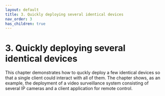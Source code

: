 ```yaml
---
layout: default
title: 3. Quickly deploying several identical devices
nav_order: 3
has_children: true
---
```


# 3. Quickly deploying several identical devices

This chapter demonstrates how to quckly deploy a few identical devices so that a single client could interact with all of them. The chapter shows, as an example, the deployment of a video surveillance system consisting of several IP cameras and a client application for remote control.